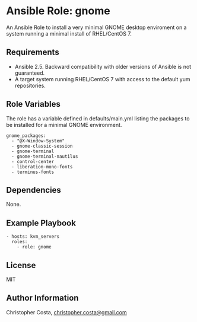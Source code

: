 Ansible Role: gnome
=========

An Ansible Role to install a very minimal GNOME desktop enviroment on a system running a minimal install of RHEL/CentOS 7.

Requirements
------------

* Ansible 2.5. Backward compatibility with older versions of Ansible is not guaranteed.
* A target system running RHEL/CentOS 7 with access to the default yum repositories.

Role Variables
--------------

The role has a variable defined in defaults/main.yml listing the packages to be installed for a minimal GNOME environment.

    gnome_packages:
      - "@X-Window-System"
      - gnome-classic-session
      - gnome-terminal
      - gnome-terminal-nautilus
      - control-center
      - liberation-mono-fonts
      - terminus-fonts

Dependencies
------------

None.

Example Playbook
----------------

    - hosts: kvm_servers
      roles:
        - role: gnome

License
-------

MIT

Author Information
------------------

Christopher Costa, christopher.costa@gmail.com
